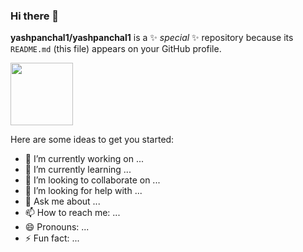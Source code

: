### Hi there 👋

**yashpanchal1/yashpanchal1** is a ✨ _special_ ✨ repository because its `README.md` (this file) appears on your GitHub profile.

<img src="https://user-images.githubusercontent.com/69137365/89155417-68466800-d586-11ea-85e9-7edf40d0ed9e.jpg" height="100px">

Here are some ideas to get you started:

- 🔭 I’m currently working on ...
- 🌱 I’m currently learning ...
- 👯 I’m looking to collaborate on ...
- 🤔 I’m looking for help with ...
- 💬 Ask me about ...
- 📫 How to reach me: ...
- 😄 Pronouns: ...
- ⚡ Fun fact: ...

